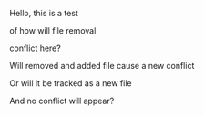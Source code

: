 <p>Hello, this is a test</p>
<p>of how will file removal</p>
<p>conflict here?</p>
<p>Will removed and added file cause a new conflict</p>
<p>Or will it be tracked as a new file</p>
<p>And no conflict will appear?</p>
